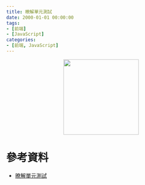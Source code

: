 ```yaml
---
title: 暸解單元測試
date: 2000-01-01 00:00:00
tags:
- [前端]
- [JavaScript]
categories: 
- [前端, JavaScript]
---
```


<div style="display:flex;justify-content:center;">
  <img style="object-fit:cover;" src='/images/' width='200px' height='200px' />
</div>



# 參考資料

- [暸解單元測試](http://otischou.tw/2019/08/02/unit-test.html)